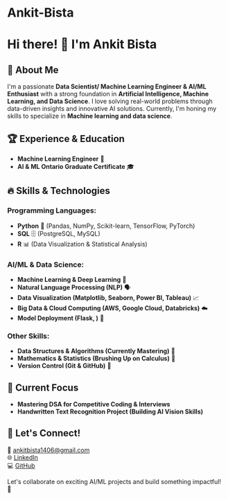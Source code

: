 # Ankit-Bista

# Hi there! 👋 I'm Ankit Bista

## 🚀 About Me
I'm a passionate **Data Scientist/ Machine Learning Engineer & AI/ML Enthusiast** with a strong foundation in **Artificial Intelligence, Machine Learning, and Data Science**. I love solving real-world problems through data-driven insights and innovative AI solutions. Currently, I'm honing my skills to specialize in **Machine learning and data science**.

## 🏆 Experience & Education
- **Machine Learning Engineer** 💼
- **AI & ML Ontario Graduate Certificate** 🎓



## 🔥 Skills & Technologies
### Programming Languages:
- **Python** 🐍 (Pandas, NumPy, Scikit-learn, TensorFlow, PyTorch)
- **SQL** 🗄️ (PostgreSQL, MySQL)
- **R** 📊 (Data Visualization & Statistical Analysis)

### AI/ML & Data Science:
- **Machine Learning & Deep Learning** 🤖
- **Natural Language Processing (NLP)** 🗣️
- **Data Visualization (Matplotlib, Seaborn, Power BI, Tableau)** 📈
- **Big Data & Cloud Computing (AWS, Google Cloud, Databricks)** ☁️
- **Model Deployment (Flask, )** 🚀

### Other Skills:
- **Data Structures & Algorithms (Currently Mastering)** 🔢
- **Mathematics & Statistics (Brushing Up on Calculus)** 📏
- **Version Control (Git & GitHub)** 🔄

## 🎯 Current Focus
- **Mastering DSA for Competitive Coding & Interviews**
- **Handwritten Text Recognition Project (Building AI Vision Skills)**


## 📢 Let's Connect!
📧 ankitbista1406@gmail.com  
🌐 [LinkedIn]([https://www.linkedin.com/in/ankitbistaa/])  
💻 [GitHub]([https://github.com/ankitbista483])  

Let's collaborate on exciting AI/ML projects and build something impactful! 🚀
